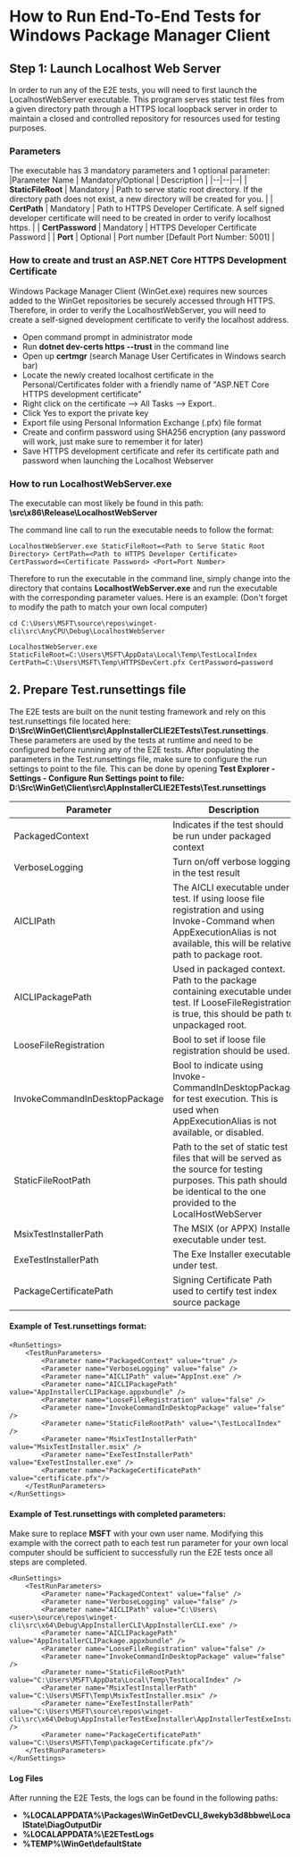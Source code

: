 ﻿# How to Run End-To-End Tests for Windows Package Manager Client


## Step 1: Launch Localhost Web Server
In order to run any of the E2E tests, you will need to first launch the LocalhostWebServer executable.  This program serves static test files from a given directory path through a HTTPS local loopback server in order to maintain a closed and controlled repository for resources used for testing purposes. 

### Parameters

The executable has 3 mandatory parameters and 1 optional parameter:
|Parameter Name	| Mandatory/Optional | Description |
|--|--|--|
| **StaticFileRoot** | Mandatory | Path to serve static root directory. If the directory path does not exist, a new directory will be created for you. |
| **CertPath** | Mandatory | Path to HTTPS Developer Certificate. A self signed developer certificate will need to be created in order to  verify localhost https. |
| **CertPassword** | Mandatory | HTTPS Developer Certificate Password |
| **Port** | Optional | Port number [Default Port Number: 5001] |

### How to create and trust an ASP.NET Core HTTPS Development Certificate
Windows Package Manager Client (WinGet.exe) requires new sources added to the WinGet repositories be securely accessed through HTTPS. Therefore, in order to verify the LocalhostWebServer, you will need to create a self-signed development certificate to verify the localhost address. 

- Open command prompt in administrator mode
- Run **dotnet dev-certs https --trust** in the command line
- Open up **certmgr** (search Manage User Certificates in Windows search bar) 
- Locate the newly created localhost certificate in the Personal/Certificates folder with a friendly name of "ASP.NET Core HTTPS development certificate"
- Right click on the certificate --> All Tasks --> Export..
- Click Yes to export the private key
- Export file using Personal Information Exchange (.pfx) file format
- Create and confirm password using SHA256 encryption (any password will work, just make sure to remember it for later)
- Save HTTPS development certificate and refer its certificate path and password when launching the Localhost Webserver
### How to run LocalhostWebServer.exe
The executable can most likely be found in this path: **\src\x86\Release\LocalhostWebServer**

The command line call to run the executable needs to follow the format:

	LocalhostWebServer.exe StaticFileRoot=<Path to Serve Static Root Directory> CertPath=<Path to HTTPS Developer Certificate> CertPassword=<Certificate Password> <Port=Port Number>

Therefore to run the executable in the command line, simply change into the directory that contains **LocalhostWebServer.exe** and run the executable with the corresponding parameter values. Here is an example: (Don't forget to modify the path to match your own local computer)

	cd C:\Users\MSFT\source\repos\winget-cli\src\AnyCPU\Debug\LocalhostWebServer

	LocalhostWebServer.exe StaticFileRoot=C:\Users\MSFT\AppData\Local\Temp\TestLocalIndex CertPath=C:\Users\MSFT\Temp\HTTPSDevCert.pfx CertPassword=password


## 2. Prepare Test.runsettings file
 The E2E tests are built on the nunit testing framework and rely on this test.runsettings file located here: **D:\Src\WinGet\Client\src\AppInstallerCLIE2ETests\Test.runsettings**. These parameters are used by the tests at runtime and need to be configured before running any of the E2E tests.
 After populating the parameters in the Test.runsettings file, make sure to configure the run settings to point to the file. This can be done by opening **Test Explorer - Settings - Configure Run Settings point to file: D:\Src\WinGet\Client\src\AppInstallerCLIE2ETests\Test.runsettings**


|Parameter| Description  |
|--|--|
| PackagedContext | Indicates if the test should be run under packaged context |
| VerboseLogging | Turn on/off verbose logging in the test result |
| AICLIPath | The AICLI executable under test. If using loose file registration and using Invoke-Command when         AppExecutionAlias is not available, this will be relative path to package root. |
| AICLIPackagePath | Used in packaged context. Path to the package containing executable under test. If LooseFileRegistration is true, this should be path to unpackaged root. |
| LooseFileRegistration | Bool to set if loose file registration should be used. |
| InvokeCommandInDesktopPackage | Bool to indicate using Invoke-CommandInDesktopPackage for test execution. This is used when AppExecutionAlias is not available, or disabled. |
| StaticFileRootPath | Path to the set of static test files that will be served as the source for testing purposes. This path should be identical to the one provided to the LocalHostWebServer|
| MsixTestInstallerPath | The MSIX (or APPX) Installer executable under test. |
| ExeTestInstallerPath |The Exe Installer executable under test. |
| PackageCertificatePath |Signing Certificate Path used to certify test index source package|

#### Example of Test.runsettings format:

	<RunSettings>
		<TestRunParameters>
			<Parameter name="PackagedContext" value="true" />
			<Parameter name="VerboseLogging" value="false" />
			<Parameter name="AICLIPath" value="AppInst.exe" />
			<Parameter name="AICLIPackagePath" value="AppInstallerCLIPackage.appxbundle" />
			<Parameter name="LooseFileRegistration" value="false" />
			<Parameter name="InvokeCommandInDesktopPackage" value="false" />
			<Parameter name="StaticFileRootPath" value="\TestLocalIndex" />
			<Parameter name="MsixTestInstallerPath" value="MsixTestInstaller.msix" />
			<Parameter name="ExeTestInstallerPath" value="ExeTestInstaller.exe" />
			<Parameter name="PackageCertificatePath" value="certificate.pfx"/>
		</TestRunParameters>
	</RunSettings>
  
#### Example of Test.runsettings with completed parameters:
Make sure to replace **MSFT** with your own user name. Modifying this example with the correct path to each test run parameter for your own local computer should be sufficient to successfully run the E2E tests  once all steps are completed.
   
	<RunSettings>
		<TestRunParameters>
			<Parameter name="PackagedContext" value="false" />
			<Parameter name="VerboseLogging" value="false" />
			<Parameter name="AICLIPath" value="C:\Users\<user>\source\repos\winget-cli\src\x64\Debug\AppInstallerCLI\AppInstallerCLI.exe" />
			<Parameter name="AICLIPackagePath" value="AppInstallerCLIPackage.appxbundle" />
			<Parameter name="LooseFileRegistration" value="false" />
			<Parameter name="InvokeCommandInDesktopPackage" value="false" />
			<Parameter name="StaticFileRootPath" value="C:\Users\MSFT\AppData\Local\Temp\TestLocalIndex" />
			<Parameter name="MsixTestInstallerPath" value="C:\Users\MSFT\Temp\MsixTestInstaller.msix" />
			<Parameter name="ExeTestInstallerPath" value="C:\Users\MSFT\source\repos\winget-cli\src\x64\Debug\AppInstallerTestExeInstaller\AppInstallerTestExeInstaller.exe" />
			<Parameter name="PackageCertificatePath" value="C:\Users\MSFT\Temp\packageCertificate.pfx"/>
		</TestRunParameters>
	</RunSettings>


#### Log Files
After running the E2E Tests, the logs can be found in the following paths:

- **%LOCALAPPDATA%\Packages\WinGetDevCLI_8wekyb3d8bbwe\LocalState\DiagOutputDir**
- **%LOCALAPPDATA%\E2ETestLogs**
- **%TEMP%\WinGet\defaultState**
